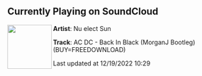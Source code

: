 ## Currently Playing on SoundCloud

[<img align="left" width="100" src="https://i1.sndcdn.com/artworks-42PMjgZKWQRl8l0d-TSiAUA-t500x500.jpg">](https://soundcloud.com/nuelectsun/ac-dc-back-in-black-morganj-bootleg-buyfreedownload)

**Artist**: Nu elect Sun 

**Track**: AC DC - Back In Black (MorganJ Bootleg) (BUY=FREEDOWNLOAD)

Last updated at 12/19/2022 10:29
